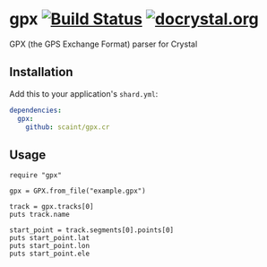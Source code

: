 # gpx [![Build Status](https://travis-ci.org/scaint/gpx.cr.svg?branch=master)](https://travis-ci.org/scaint/gpx.cr) [![docrystal.org](http://docrystal.org/badge.svg?style=round)](http://docrystal.org/github.com/scaint/gpx.cr)

GPX (the GPS Exchange Format) parser for Crystal

## Installation


Add this to your application's `shard.yml`:

```yaml
dependencies:
  gpx:
    github: scaint/gpx.cr
```


## Usage


```crystal
require "gpx"

gpx = GPX.from_file("example.gpx")

track = gpx.tracks[0]
puts track.name

start_point = track.segments[0].points[0]
puts start_point.lat
puts start_point.lon
puts start_point.ele
```
